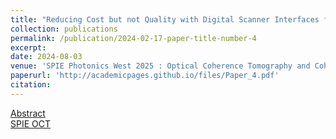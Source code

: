 ```yaml
---
title: "Reducing Cost but not Quality with Digital Scanner Interfaces for Optical Coherence Tomography"
collection: publications
permalink: /publication/2024-02-17-paper-title-number-4
excerpt: 
date: 2024-08-03
venue: 'SPIE Photonics West 2025 : Optical Coherence Tomography and Coherence Domain Optical Methods in Biomedicine'
paperurl: 'http://academicpages.github.io/files/Paper_4.pdf'
citation: 
---
```

[Abstract](http://kyoungmokoo.github.io/files/Paper_4.pdf)  
[SPIE OCT](https://spie.org/photonics-west/presentation/Reducing-cost-but-not-quality-with-digital-scanner-interfaces-for/13305-77#_=_)
